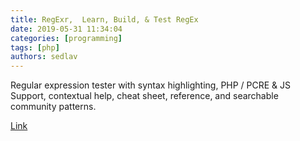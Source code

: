 ```yaml
---
title: RegExr,  Learn, Build, & Test RegEx
date: 2019-05-31 11:34:04
categories: [programming]
tags: [php]
authors: sedlav
---
```


Regular expression tester with syntax highlighting, PHP / PCRE & JS Support, contextual help, cheat sheet, reference, and searchable community patterns.

[Link](https://regexr.com/)
